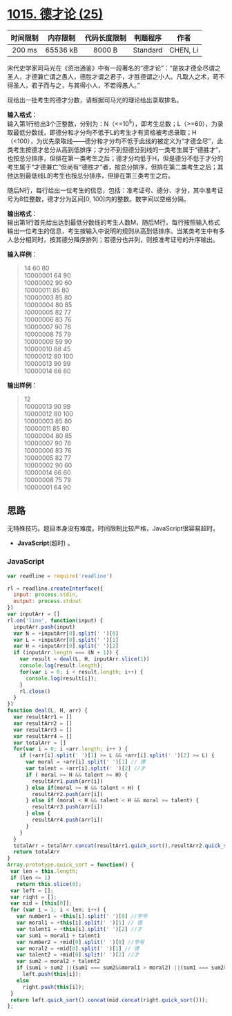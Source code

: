 # [1015. 德才论 (25)][title]

| 时间限制 | 内存限制 | 代码长度限制 | 判题程序 |   作者   |
|:-------:|:-------:|:----------:|:-------:|:-------:|
|  200 ms | 65536 kB|   8000 B   | Standard|CHEN, Li|

宋代史学家司马光在《资治通鉴》中有一段著名的“德才论”：“是故才德全尽谓之圣人，才德兼亡谓之愚人，德胜才谓之君子，才胜德谓之小人。凡取人之术，苟不得圣人，君子而与之，与其得小人，不若得愚人。”

现给出一批考生的德才分数，请根据司马光的理论给出录取排名。

**输入格式**：  
输入第1行给出3个正整数，分别为：N（<=10<sup>5</sup>），即考生总数；L（>=60），为录取最低分数线，即德分和才分均不低于L的考生才有资格被考虑录取；H（<100），为优先录取线——德分和才分均不低于此线的被定义为“才德全尽”，此类考生按德才总分从高到低排序；才分不到但德分到线的一类考生属于“德胜才”，也按总分排序，但排在第一类考生之后；德才分均低于H，但是德分不低于才分的考生属于“才德兼亡”但尚有“德胜才”者，按总分排序，但排在第二类考生之后；其他达到最低线L的考生也按总分排序，但排在第三类考生之后。

随后N行，每行给出一位考生的信息，包括：准考证号、德分、才分，其中准考证号为8位整数，德才分为区间[0, 100]内的整数。数字间以空格分隔。

**输出格式**：  
输出第1行首先给出达到最低分数线的考生人数M，随后M行，每行按照输入格式输出一位考生的信息，考生按输入中说明的规则从高到低排序。当某类考生中有多人总分相同时，按其德分降序排列；若德分也并列，则按准考证号的升序输出。

**输入样例**：
> 14 60 80  
> 10000001 64 90  
> 10000002 90 60  
> 10000011 85 80  
> 10000003 85 80  
> 10000004 80 85  
> 10000005 82 77  
> 10000006 83 76  
> 10000007 90 78  
> 10000008 75 79  
> 10000009 59 90  
> 10000010 88 45  
> 10000012 80 100  
> 10000013 90 99  
> 10000014 66 60  

**输出样例**：
> 12  
> 10000013 90 99  
> 10000012 80 100  
> 10000003 85 80  
> 10000011 85 80  
> 10000004 80 85  
> 10000007 90 78  
> 10000006 83 76  
> 10000005 82 77  
> 10000002 90 60  
> 10000014 66 60  
> 10000008 75 79  
> 10000001 64 90  

## 思路
无特殊技巧。题目本身没有难度。时间限制比较严格，JavaScript很容易超时。


- **JavaScript**(超时) 。



### JavaScript
```javascript
var readline = require('readline')

rl = readline.createInterface({
  input: process.stdin,
  output: process.stdout
})
var inputArr = []
rl.on('line', function(input) {
  inputArr.push(input)
  var N = +inputArr[0].split(' ')[0]
  var L = +inputArr[0].split(' ')[1]
  var H = +inputArr[0].split(' ')[2]
  if (inputArr.length === (N + 1)) {
    var result = deal(L, H, inputArr.slice(1))
    console.log(result.length);
    for(var i = 0; i < result.length; i++) {
      console.log(result[i]);
    }
    rl.close()
  }
})
function deal(L, H, arr) {
  var resultArr1 = []
  var resultArr2 = []
  var resultArr3 = []
  var resultArr4 = []
  var totalArr = []
  for(var i = 0; i <arr.length; i++ ) {
    if (+arr[i].split(' ')[1] >= L && +arr[i].split(' ')[2] >= L) {
      var moral = +arr[i].split(' ')[1] // 德
      var talent = +arr[i].split(' ')[2] //才
      if ( moral >= H && talent >= H) {
        resultArr1.push(arr[i])
      } else if(moral >= H && talent < H) {
        resultArr2.push(arr[i])
      } else if (moral < H && talent < H && moral >= talent) {
        resultArr3.push(arr[i])
      } else {
        resultArr4.push(arr[i])
      }
    }
  }
  totalArr = totalArr.concat(resultArr1.quick_sort(),resultArr2.quick_sort() ,resultArr3.quick_sort(), resultArr4.quick_sort())
  return totalArr
}
Array.prototype.quick_sort = function() {
 var len = this.length;
 if (len <= 1)
   return this.slice(0);
 var left = [];
 var right = [];
 var mid = [this[0]];
 for (var i = 1; i < len; i++) {
   var number1 = +this[i].split(' ')[0] //学号
   var moral1 = +this[i].split(' ')[1] // 德
   var talent1 = +this[i].split(' ')[2] //才
   var sum1 = moral1 + talent1
   var number2 = +mid[0].split(' ')[0] //学号
   var moral2 = +mid[0].split(' ')[1] // 德
   var talent2 = +mid[0].split(' ')[2] //才
   var sum2 = moral2 + talent2
   if (sum1 > sum2 ||(sum1 === sum2&&moral1 > moral2) ||(sum1 === sum2&&moral1 === moral2&&number1 < number2))
     left.push(this[i]);
   else
     right.push(this[i]);
 }
 return left.quick_sort().concat(mid.concat(right.quick_sort()));
};

```
[title]: https://www.patest.cn/contests/pat-b-practise/1015
